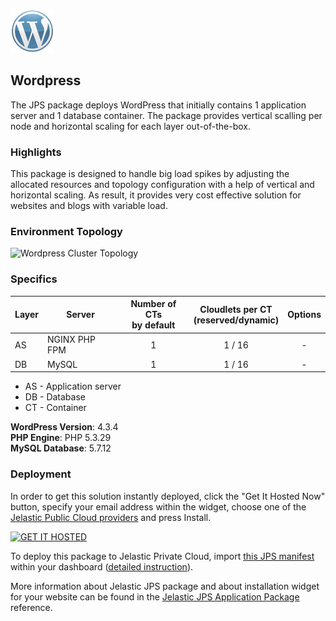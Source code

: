 [![Wordpress](../images/wp.png)](../wordpress)
##  Wordpress

The JPS package deploys WordPress that initially contains 1 application server and 1 database container. The package provides vertical scalling per node and horizontal scaling for each layer out-of-the-box.

### Highlights
This package is designed to handle big load spikes by adjusting the allocated resources and topology configuration with a help of vertical and horizontal scaling. As result, it provides very cost effective solution for websites and blogs with variable load.

### Environment Topology

![Wordpress Cluster Topology](https://docs.google.com/drawings/d/1mpRISbXAX4TdISQXle2Jv0u9g4QTtgAPJZP7_K2clpw/pub?w=505&h=216)

### Specifics

Layer                |     Server    | Number of CTs <br/> by default | Cloudlets per CT <br/> (reserved/dynamic) | Options
-------------------- | --------------| :----------------------------: | :---------------------------------------: | :-----:
AS                   | NGINX PHP FPM |       1                        |           1 / 16                          | -
DB                   |    MySQL      |       1                        |           1 / 16                           | -

* AS - Application server 
* DB - Database 
* CT - Container

**WordPress Version**: 4.3.4<br/>
**PHP Engine**: PHP 5.3.29<br/>
**MySQL Database**: 5.7.12

### Deployment

In order to get this solution instantly deployed, click the "Get It Hosted Now" button, specify your email address within the widget, choose one of the [Jelastic Public Cloud providers](https://jelastic.cloud) and press Install.

[![GET IT HOSTED](https://raw.githubusercontent.com/jelastic-jps/jpswiki/master/images/getithosted.png)](https://jelastic.com/install-application/?manifest=https%3A%2F%2Fgithub.com%2Fjelastic-jps%2Fwordpress%2Fraw%2Fmaster%2Fwordpress%2Fmanifest.jps)

To deploy this package to Jelastic Private Cloud, import [this JPS manifest](../../../raw/master/wordpress/manifest.jps) within your dashboard ([detailed instruction](https://docs.jelastic.com/environment-export-import#import)).

More information about Jelastic JPS package and about installation widget for your website can be found in the [Jelastic JPS Application Package](https://github.com/jelastic-jps/jpswiki/wiki/Jelastic-JPS-Application-Package) reference.
